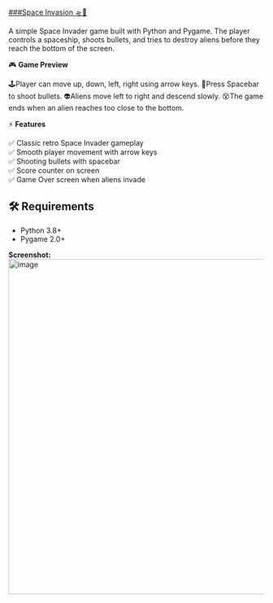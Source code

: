 <u>###Space Invasion 🛸🚀</u>

A simple Space Invader game built with Python and Pygame.
The player controls a spaceship, shoots bullets, and tries to destroy aliens before they reach the bottom of the screen.

🎮 **Game Preview**    

🕹️Player can move up, down, left, right using arrow keys.
🔫Press Spacebar to shoot bullets.
👽Aliens move left to right and descend slowly.
😵The game ends when an alien reaches too close to the bottom.

⚡ **Features**

✅ Classic retro Space Invader gameplay                                                         
✅ Smooth player movement with arrow keys                                                       
✅ Shooting bullets with spacebar                                                               
✅ Score counter on screen                                                                      
✅ Game Over screen when aliens invade

## 🛠️ Requirements
- Python 3.8+
- Pygame 2.0+

**Screenshot:**
<img width="746" height="659" alt="image" src="https://github.com/user-attachments/assets/afda84a2-17e4-48fd-91b8-7e26d654a8aa" />


